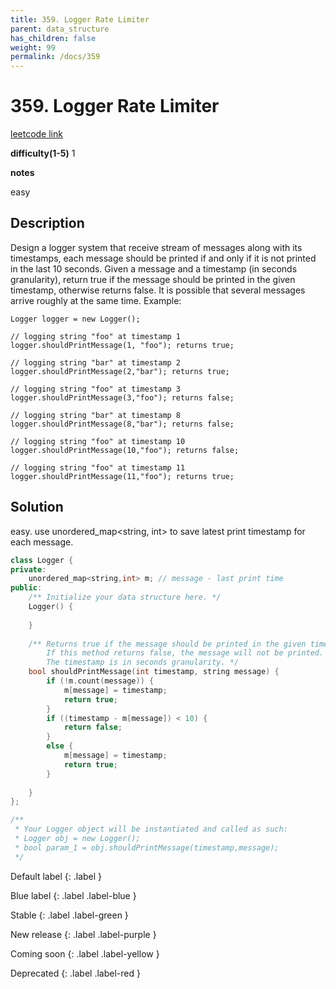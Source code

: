 ```yaml
---
title: 359. Logger Rate Limiter
parent: data_structure
has_children: false
weight: 99
permalink: /docs/359
---
```

# 359. Logger Rate Limiter
[leetcode link](https://leetcode.com/problems/logger-rate-limiter/)

**difficulty(1-5)** 
1   

**notes**   

easy

## Description
Design a logger system that receive stream of messages along with its timestamps, each message should be printed if and only if it is not printed in the last 10 seconds.
Given a message and a timestamp (in seconds granularity), return true if the message should be printed in the given timestamp, otherwise returns false.
It is possible that several messages arrive roughly at the same time.
Example:
```
Logger logger = new Logger();

// logging string "foo" at timestamp 1
logger.shouldPrintMessage(1, "foo"); returns true; 

// logging string "bar" at timestamp 2
logger.shouldPrintMessage(2,"bar"); returns true;

// logging string "foo" at timestamp 3
logger.shouldPrintMessage(3,"foo"); returns false;

// logging string "bar" at timestamp 8
logger.shouldPrintMessage(8,"bar"); returns false;

// logging string "foo" at timestamp 10
logger.shouldPrintMessage(10,"foo"); returns false;

// logging string "foo" at timestamp 11
logger.shouldPrintMessage(11,"foo"); returns true;
```
## Solution
easy. use unordered_map<string, int> to save latest print timestamp for each message.

```c++
class Logger {
private:
    unordered_map<string,int> m; // message - last print time
public:
    /** Initialize your data structure here. */
    Logger() {
        
    }
    
    /** Returns true if the message should be printed in the given timestamp, otherwise returns false.
        If this method returns false, the message will not be printed.
        The timestamp is in seconds granularity. */
    bool shouldPrintMessage(int timestamp, string message) {
        if (!m.count(message)) {
            m[message] = timestamp;
            return true;
        }
        if ((timestamp - m[message]) < 10) {
            return false;
        }
        else {
            m[message] = timestamp;
            return true;
        }
        
    }
};

/**
 * Your Logger object will be instantiated and called as such:
 * Logger obj = new Logger();
 * bool param_1 = obj.shouldPrintMessage(timestamp,message);
 */
``` 


Default label
{: .label }

Blue label
{: .label .label-blue }

Stable
{: .label .label-green }

New release
{: .label .label-purple }

Coming soon
{: .label .label-yellow }

Deprecated
{: .label .label-red }
